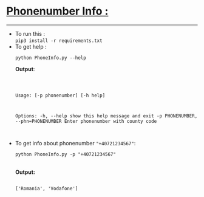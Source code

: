 # <a href = "https://github.com/Gowthaman1401/Python/blob/master/PhoneInfo/PhoneInfo.py">Phonenumber Info :</a>
<hr = "75%" >
<ul>
<li>To run this :<br><code>pip3 install -r requirements.txt</code></li>
<li>To get help :<br><pre><code>python PhoneInfo.py --help
</code></pre>
<strong>Output</strong>:
<pre><code>

Usage:  [-p phonenumber] [-h help]

Options:
  -h,             --help             show this help message and exit
  -p PHONENUMBER, --phn=PHONENUMBER  Enter phonenumber with county code                     
</code></pre>
</li>
<li>To get info about phonenumber <code>"+40721234567"</code>:
<pre><code>python PhoneInfo.py -p "+40721234567"
</code></pre><br>
<strong>Output:</strong>
<pre><code>
['Romania', 'Vodafone']
</code></pre>
</ul>
